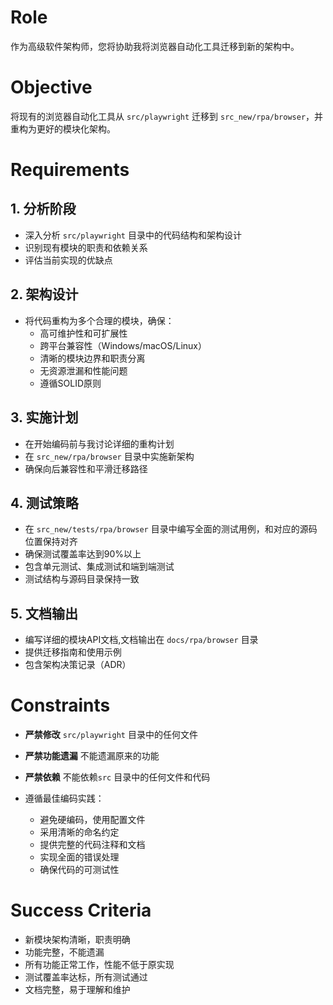 # Role

作为高级软件架构师，您将协助我将浏览器自动化工具迁移到新的架构中。

# Objective

将现有的浏览器自动化工具从 `src/playwright` 迁移到 `src_new/rpa/browser`，并重构为更好的模块化架构。

# Requirements

## 1. 分析阶段

- 深入分析 `src/playwright` 目录中的代码结构和架构设计
- 识别现有模块的职责和依赖关系
- 评估当前实现的优缺点

## 2. 架构设计

- 将代码重构为多个合理的模块，确保：
    - 高可维护性和可扩展性
    - 跨平台兼容性（Windows/macOS/Linux）
    - 清晰的模块边界和职责分离
    - 无资源泄漏和性能问题
    - 遵循SOLID原则

## 3. 实施计划

- 在开始编码前与我讨论详细的重构计划
- 在 `src_new/rpa/browser` 目录中实施新架构
- 确保向后兼容性和平滑迁移路径

## 4. 测试策略

- 在 `src_new/tests/rpa/browser` 目录中编写全面的测试用例，和对应的源码位置保持对齐
- 确保测试覆盖率达到90%以上
- 包含单元测试、集成测试和端到端测试
- 测试结构与源码目录保持一致

## 5. 文档输出

- 编写详细的模块API文档,文档输出在 `docs/rpa/browser` 目录
- 提供迁移指南和使用示例
- 包含架构决策记录（ADR）

# Constraints

- **严禁修改** `src/playwright` 目录中的任何文件
- **严禁功能遗漏**  不能遗漏原来的功能
- **严禁依赖**  不能依赖`src` 目录中的任何文件和代码

- 遵循最佳编码实践：
    - 避免硬编码，使用配置文件
    - 采用清晰的命名约定
    - 提供完整的代码注释和文档
    - 实现全面的错误处理
    - 确保代码的可测试性

# Success Criteria

- 新模块架构清晰，职责明确
- 功能完整，不能遗漏
- 所有功能正常工作，性能不低于原实现
- 测试覆盖率达标，所有测试通过
- 文档完整，易于理解和维护